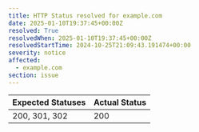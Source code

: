 ```yaml
---
title: HTTP Status resolved for example.com
date: 2025-01-10T19:37:45+00:00Z
resolved: True
resolvedWhen: 2025-01-10T19:37:45+00:00Z
resolvedStartTime: 2024-10-25T21:09:43.191474+00:00
severity: notice
affected:
  - example.com
section: issue
---
```


| Expected Statuses | Actual Status  |
|-------------------|----------------|
| 200, 301, 302 | 200 |
